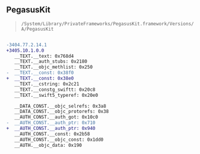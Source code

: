 ## PegasusKit

> `/System/Library/PrivateFrameworks/PegasusKit.framework/Versions/A/PegasusKit`

```diff

-3404.77.2.14.1
+3405.10.1.0.0
   __TEXT.__text: 0x768d4
   __TEXT.__auth_stubs: 0x2180
   __TEXT.__objc_methlist: 0x250
-  __TEXT.__const: 0x38f0
+  __TEXT.__const: 0x38e0
   __TEXT.__cstring: 0x2c21
   __TEXT.__constg_swiftt: 0x20c8
   __TEXT.__swift5_typeref: 0x20e0

   __DATA_CONST.__objc_selrefs: 0x3a8
   __DATA_CONST.__objc_protorefs: 0x38
   __AUTH_CONST.__auth_got: 0x10c0
-  __AUTH_CONST.__auth_ptr: 0x710
+  __AUTH_CONST.__auth_ptr: 0x940
   __AUTH_CONST.__const: 0x2b58
   __AUTH_CONST.__objc_const: 0x1dd0
   __AUTH.__objc_data: 0x190

```
